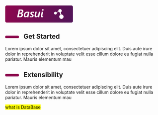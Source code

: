 
![This is an image](https://github.com/BasycOpenSource/Basui/blob/main/README-Files/BasuiLogo.png)


[![](https://github.com/BasycOpenSource/Basui/blob/main/README-Files/HeadingDividerLeft.png)](#) Get Started
----
Lorem ipsum dolor sit amet, consectetuer adipiscing elit. Duis aute irure dolor in reprehenderit in voluptate velit esse cillum dolore eu fugiat nulla pariatur. Mauris elementum mau

[![](https://github.com/BasycOpenSource/Basui/blob/main/README-Files/HeadingDividerLeft.png)](#) Extensibility
----
Lorem ipsum dolor sit amet, consectetuer adipiscing elit. Duis aute irure dolor in reprehenderit in voluptate velit esse cillum dolore eu fugiat nulla pariatur. Mauris elementum mau


<mark>what is DataBase</mark>
    
